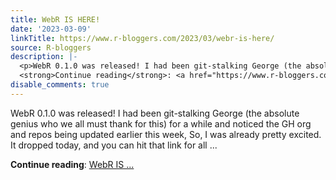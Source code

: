 ```yaml
---
title: WebR IS HERE!
date: '2023-03-09'
linkTitle: https://www.r-bloggers.com/2023/03/webr-is-here/
source: R-bloggers
description: |-
  <p>WebR 0.1.0 was released! I had been git-stalking George (the absolute genius who we all must thank for this) for a while and noticed the GH org and repos being updated earlier this week, So, I was already pretty excited. It dropped today, and you can hit that link for all ...</p>
  <strong>Continue reading</strong>: <a href="https://www.r-bloggers.com/2023/03/webr-is-here/">WebR IS ...
disable_comments: true
---
```

<p>WebR 0.1.0 was released! I had been git-stalking George (the absolute genius who we all must thank for this) for a while and noticed the GH org and repos being updated earlier this week, So, I was already pretty excited. It dropped today, and you can hit that link for all ...</p>
<strong>Continue reading</strong>: <a href="https://www.r-bloggers.com/2023/03/webr-is-here/">WebR IS ...